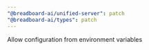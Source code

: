```yaml
---
"@breadboard-ai/unified-server": patch
"@breadboard-ai/types": patch
---
```


Allow configuration from environment variables
